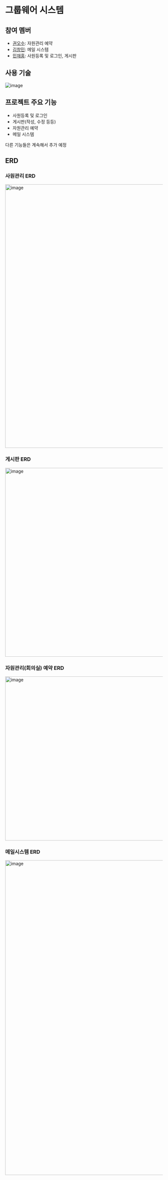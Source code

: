 # 그룹웨어 시스템


## 참여 멤버
- [권오수](https://github.com/kwonohsoo): 자원관리 예약
- [김창민](https://github.com/smwkdiek): 메일 시스템
- [민재홍](https://github.com/JaeHong94): 사원등록 및 로그인, 게시판

## 사용 기술
![image](https://user-images.githubusercontent.com/116752166/236685998-ce884853-c7b7-4d0e-940f-912b6818fea1.png)

## 프로젝트 주요 기능
- 사원등록 및 로그인
- 게시판(작성, 수정 등등)
- 자원관리 예약
- 메일 시스템

다른 기능들은 계속해서 추가 예정

## ERD

### 사원관리 ERD
<img width="843" alt="image" src="https://user-images.githubusercontent.com/116752166/236686042-2bb302a6-35ce-4cf3-ab3e-1ceb01e1db01.png">

### 게시판 ERD
<img width="604" alt="image" src="https://user-images.githubusercontent.com/116752166/236686073-8333c47c-7827-415c-aefb-5c65dba729a7.png">

### 자원관리(회의실) 예약 ERD
<img width="525" alt="image" src="https://user-images.githubusercontent.com/116752166/236686134-840b40fa-0b7d-4eeb-a8c3-9504117219ef.png">

### 메일시스템 ERD
<img width="1007" alt="image" src="https://user-images.githubusercontent.com/116752166/236686178-4b02d5e1-c40a-4466-9508-6f2b5678ec2a.png">
